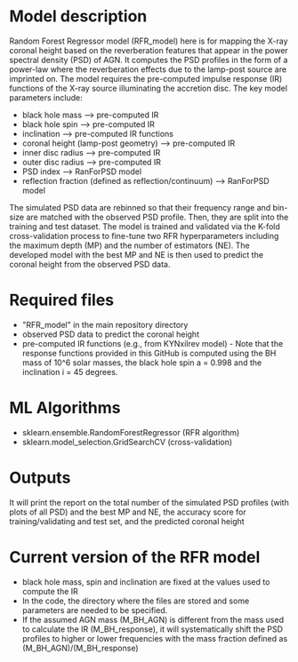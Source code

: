 # Model description
Random Forest Regressor model (RFR_model) here is for mapping the X-ray coronal height based on the reverberation features that appear in the power spectral density (PSD) of AGN. It computes the PSD profiles in the form of a power-law where the reverberation effects due to the lamp-post source are imprinted on. The model requires the pre-computed impulse response (IR) functions of the X-ray source illuminating the accretion disc. The key model parameters include:
- black hole mass --> pre-computed IR 
- black hole spin --> pre-computed IR 
- inclination --> pre-computed IR functions 
- coronal height (lamp-post geometry) --> pre-computed IR
- inner disc radius --> pre-computed IR
- outer disc radius --> pre-computed IR
- PSD index --> RanForPSD model
- reflection fraction (defined as reflection/continuum) --> RanForPSD model

The simulated PSD data are rebinned so that their frequency range and bin-size are matched with the observed PSD profile. Then, they are split into the training and test dataset. The model is trained and validated via the K-fold cross-validation process to fine-tune two RFR hyperparameters including the maximum depth (MP) and the number of estimators (NE). The developed model with the best MP and NE is then used to predict the coronal height from the observed PSD data.

# Required files
- "RFR_model" in the main repository directory
- observed PSD data to predict the coronal height
- pre-computed IR functions (e.g., from KYNxilrev model) - Note that the response functions provided in this GitHub is computed using the BH mass of 10^6 solar masses, the black hole spin a = 0.998 and the inclination i = 45 degrees.

# ML Algorithms
- sklearn.ensemble.RandomForestRegressor (RFR algorithm)
- sklearn.model_selection.GridSearchCV (cross-validation)

# Outputs
It will print the report on the total number of the simulated PSD profiles (with plots of all PSD) and the best MP and NE, the accuracy score for training/validating and test set, and the predicted coronal height 

# Current version of the RFR model
- black hole mass, spin and inclination are fixed at the values used to compute the IR
- In the code, the directory where the files are stored and some parameters are needed to be specified.
- If the assumed AGN mass (M_BH_AGN) is different from the mass used to calculate the IR (M_BH_response), it will systematically shift the PSD profiles to higher or lower frequencies with the mass fraction defined as (M_BH_AGN)/(M_BH_response)
